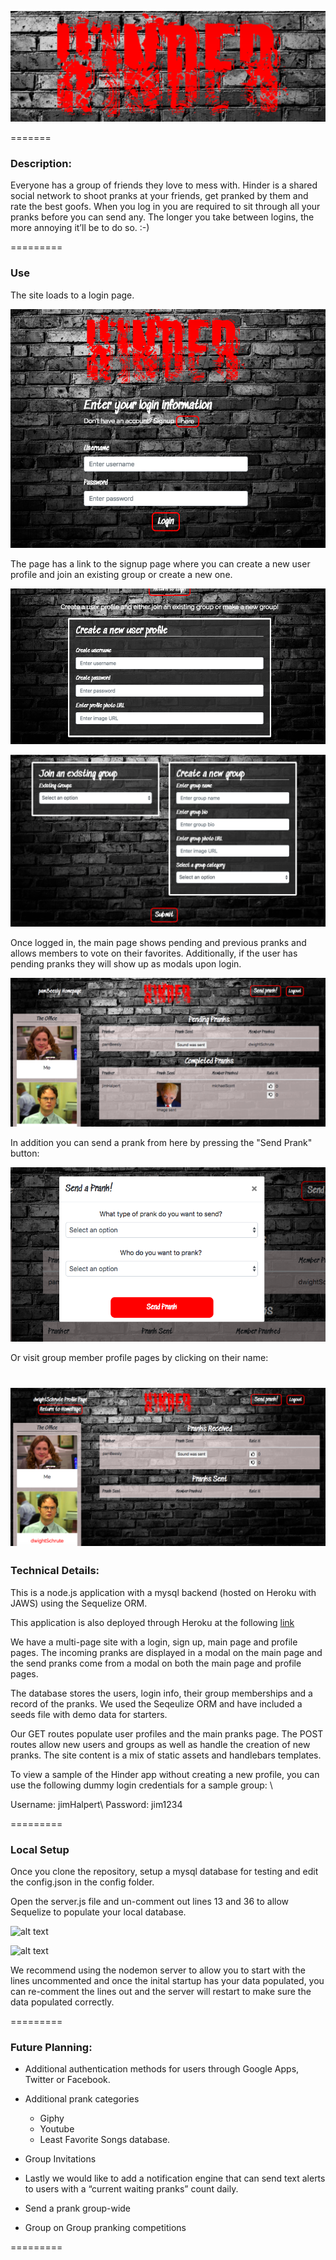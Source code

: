 ![alt text](./notes/readmeDocs/hinder_logo.png "Hinder")

=======

### Description: 
Everyone has a group of friends they love to mess with. Hinder is a shared social network to shoot pranks at your friends, get pranked by them and rate the best goofs. When you log in you are required to sit through all your pranks before you can send any. The longer you take between logins, the more annoying it’ll be to do so. :-)

=========

### Use

The site loads to a login page. 

![alt text](./notes/readmeDocs/loginPage.png "Login")

The page has a link to the signup page where you can create a new user profile and join an existing group or create a new one. 

![alt text](./notes/readmeDocs/create_newUser.png "Create New User")

![alt text](./notes/readmeDocs/signup_Group.png "Join an existing group or create a new one")

Once logged in, the main page shows pending and previous pranks and allows members to vote on their favorites. Additionally, if the user has pending pranks they will show up as modals upon login.

![alt text](./notes/readmeDocs/mainPage.png "Main Page")

In addition you can send a prank from here by pressing the "Send Prank" button:

![alt text](./notes/readmeDocs/sendPrank.png "Send Prank")

Or visit group member profile pages by clicking on their name:

![alt text](./notes/readmeDocs/profilePage.png "Profile Page")
=========

### Technical Details:
This is a node.js application with a mysql backend (hosted on Heroku with JAWS) using the Sequelize ORM.

This application is also deployed through Heroku at the following [link](https://junissen-hinder-app.herokuapp.com)

We have a multi-page site with a login, sign up, main page and profile pages. The incoming pranks are displayed in a modal on the main page and the send pranks come from a modal on both the main page and profile pages.

The database stores the users, login info, their group memberships and a record of the pranks. We used the Seqeulize ORM and have included a seeds file with demo data for starters.

Our GET routes populate user profiles and the main pranks page. The POST routes allow new users and groups as well as handle the creation of new pranks. The site content is a mix of static assets and handlebars templates.

To view a sample of the Hinder app without creating a new profile, you can use the following dummy login credentials for a sample group: \\

Username: jimHalpert\\
Password: jim1234

=========

### Local Setup
Once you clone the repository, setup a mysql database for testing and edit the config.json in the config folder.

Open the server.js file and un-comment out lines 13 and 36 to allow Sequelize to populate your local database. 

![alt text](./notes/readmeDocs/comment1.png "DB Setup 1")

![alt text](./notes/readmeDocs/comment1.png "DB Setup 2")

We recommend using the nodemon server to allow you to start with the lines uncommented and once the inital startup has your data populated, you can re-comment the lines out and the server will restart to make sure the data populated correctly.

=========

### Future Planning:
* Additional authentication methods for users through Google Apps, Twitter or Facebook.

* Additional prank categories
    * Giphy
    * Youtube
    * Least Favorite Songs database.

* Group Invitations

* Lastly we would like to add a notification engine that can send text alerts to users with a “current waiting pranks” count daily.

* Send a prank group-wide

* Group on Group pranking competitions


=========
